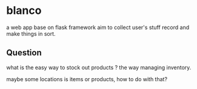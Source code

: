 # blanco
a web app base on flask framework
aim to collect user's stuff record and make things in sort.

## Question
what is the easy way to stock out products ?
the way managing inventory.

maybe some locations is items or products,
how to do with that?